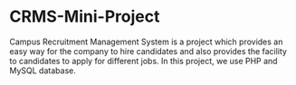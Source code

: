 # CRMS-Mini-Project
Campus Recruitment Management System is a project which provides an easy way for the company to hire candidates and also provides the facility to candidates to apply for different jobs. In this project, we use PHP and MySQL database.
